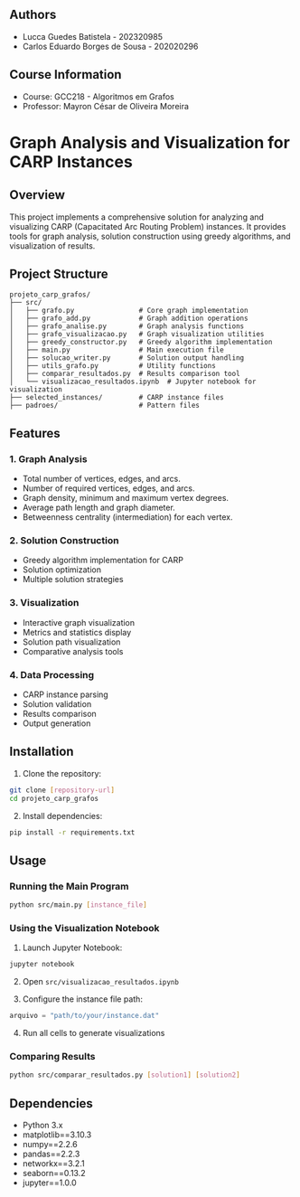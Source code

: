 ## Authors
- Lucca Guedes Batistela - 202320985
- Carlos Eduardo Borges de Sousa - 202020296

## Course Information
- Course: GCC218 - Algoritmos em Grafos
- Professor: Mayron César de Oliveira Moreira

# Graph Analysis and Visualization for CARP Instances

## Overview
This project implements a comprehensive solution for analyzing and visualizing CARP (Capacitated Arc Routing Problem) instances. It provides tools for graph analysis, solution construction using greedy algorithms, and visualization of results.

## Project Structure
```
projeto_carp_grafos/
├── src/
│   ├── grafo.py                # Core graph implementation
│   ├── grafo_add.py            # Graph addition operations
│   ├── grafo_analise.py        # Graph analysis functions
│   ├── grafo_visualizacao.py   # Graph visualization utilities
│   ├── greedy_constructor.py   # Greedy algorithm implementation
│   ├── main.py                 # Main execution file
│   ├── solucao_writer.py       # Solution output handling
│   ├── utils_grafo.py          # Utility functions
│   ├── comparar_resultados.py  # Results comparison tool
│   └── visualizacao_resultados.ipynb  # Jupyter notebook for visualization
├── selected_instances/         # CARP instance files
├── padroes/                    # Pattern files
```

## Features

### 1. Graph Analysis
- Total number of vertices, edges, and arcs.
- Number of required vertices, edges, and arcs.
- Graph density, minimum and maximum vertex degrees.
- Average path length and graph diameter.
- Betweenness centrality (intermediation) for each vertex.

### 2. Solution Construction
- Greedy algorithm implementation for CARP
- Solution optimization
- Multiple solution strategies

### 3. Visualization
- Interactive graph visualization
- Metrics and statistics display
- Solution path visualization
- Comparative analysis tools

### 4. Data Processing
- CARP instance parsing
- Solution validation
- Results comparison
- Output generation

## Installation

1. Clone the repository:
```bash
git clone [repository-url]
cd projeto_carp_grafos
```

2. Install dependencies:
```bash
pip install -r requirements.txt
```

## Usage

### Running the Main Program
```bash
python src/main.py [instance_file]
```

### Using the Visualization Notebook
1. Launch Jupyter Notebook:
```bash
jupyter notebook
```

2. Open `src/visualizacao_resultados.ipynb`

3. Configure the instance file path:
```python
arquivo = "path/to/your/instance.dat"
```

4. Run all cells to generate visualizations

### Comparing Results
```bash
python src/comparar_resultados.py [solution1] [solution2]
```

## Dependencies
- Python 3.x
- matplotlib==3.10.3
- numpy==2.2.6
- pandas==2.2.3
- networkx==3.2.1
- seaborn==0.13.2
- jupyter==1.0.0
